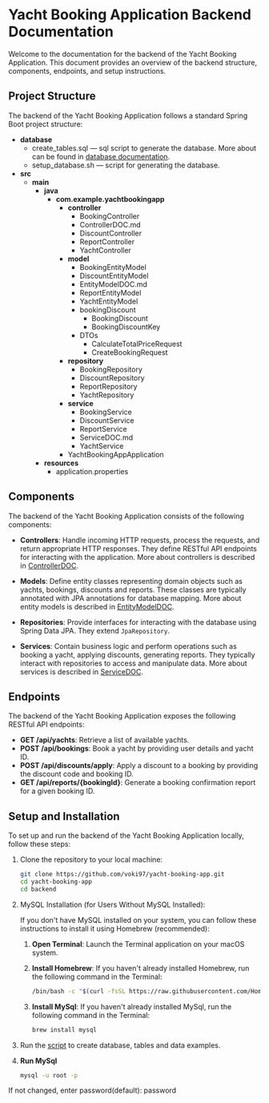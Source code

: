 # Yacht Booking Application Backend Documentation

Welcome to the documentation for the backend of the Yacht Booking Application. This document provides an overview of the backend structure, components, endpoints, and setup instructions.

## Project Structure

The backend of the Yacht Booking Application follows a standard Spring Boot project structure:

- **database**
   - create_tables.sql — sql script to generate the database. More about can be found in [database documentation](database/DatabaseDOC.md).
   - setup_database.sh — script for generating the database.
- **src**
   - **main**
      - **java**
         - **com.example.yachtbookingapp**
            - **controller**
               - BookingController
               - ControllerDOC.md
               - DiscountController
               - ReportController
               - YachtController
            - **model**
               - BookingEntityModel
               - DiscountEntityModel
               - EntityModelDOC.md
               - ReportEntityModel
               - YachtEntityModel
               - bookingDiscount
                  - BookingDiscount
                  - BookingDiscountKey
               - DTOs
                  - CalculateTotalPriceRequest
                  - CreateBookingRequest
            - **repository**
               - BookingRepository
               - DiscountRepository
               - ReportRepository
               - YachtRepository
            - **service**
               - BookingService
               - DiscountService
               - ReportService
               - ServiceDOC.md
               - YachtService
            - YachtBookingAppApplication
      - **resources**
         - application.properties

## Components

The backend of the Yacht Booking Application consists of the following components:

- **Controllers**: Handle incoming HTTP requests, process the requests, and return appropriate HTTP responses. They define RESTful API endpoints for interacting with the application. More about controllers is described in [ControllerDOC](src/main/java/com/example/yachtbookingapp/controller/ControllerDOC.md).

- **Models**: Define entity classes representing domain objects such as yachts, bookings, discounts and reports. These classes are typically annotated with JPA annotations for database mapping. More about entity models is described in [EntityModelDOC](src/main/java/com/example/yachtbookingapp/model/EntityModelDOC.md).

- **Repositories**: Provide interfaces for interacting with the database using Spring Data JPA. They extend `JpaRepository`.

- **Services**: Contain business logic and perform operations such as booking a yacht, applying discounts, generating reports. They typically interact with repositories to access and manipulate data. More about services is described in [ServiceDOC](src/main/java/com/example/yachtbookingapp/service/ServiceDOC.md).

## Endpoints

The backend of the Yacht Booking Application exposes the following RESTful API endpoints:

- **GET /api/yachts**: Retrieve a list of available yachts.
- **POST /api/bookings**: Book a yacht by providing user details and yacht ID.
- **POST /api/discounts/apply**: Apply a discount to a booking by providing the discount code and booking ID.
- **GET /api/reports/{bookingId}**: Generate a booking confirmation report for a given booking ID.

## Setup and Installation

To set up and run the backend of the Yacht Booking Application locally, follow these steps:

1. Clone the repository to your local machine:
   ```bash
   git clone https://github.com/voki97/yacht-booking-app.git
   cd yacht-booking-app
   cd backend

2. MySQL Installation (for Users Without MySQL Installed):

   If you don't have MySQL installed on your system, you can follow these instructions to install it using Homebrew (recommended):

   1. **Open Terminal**: Launch the Terminal application on your macOS system.

   2. **Install Homebrew**: If you haven't already installed Homebrew, run the following command in the Terminal:
      ```bash
      /bin/bash -c "$(curl -fsSL https://raw.githubusercontent.com/Homebrew/install/HEAD/install.sh)"
   3. **Install MySql**: If you haven't already installed MySql, run the following command in the Terminal:
         ```bash
         brew install mysql
   
3. Run the [script](database/setup_database.sh) to create database, tables and data examples. 
4. **Run MySql**
   ```bash
   mysql -u root -p
If not changed, enter password(default): password